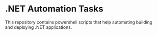 # .NET Automation Tasks

This repository contains powershell scripts that help automating building and deploying .NET applications.
